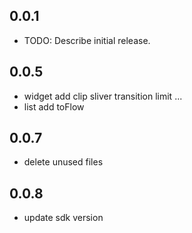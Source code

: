 ## 0.0.1

* TODO: Describe initial release.

## 0.0.5

* widget add clip sliver transition limit ...
* list add toFlow

## 0.0.7

* delete unused files

## 0.0.8

* update sdk version